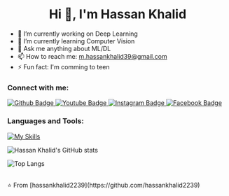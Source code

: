  <h1 align="center">Hi 👋, I'm Hassan Khalid</h1>

- 🔭 I’m currently working on Deep Learning
- 🌱 I’m currently learning Computer Vision
- 💬 Ask me anything about ML/DL 
- 📫 How to reach me: m.hassankhalid39@gmail.com
- ⚡ Fun fact: I'm comming to teen
  
### Connect with me:
<div id="badges">
  <a href="https://github.com/hassankhalid2239">
    <img src="https://img.shields.io/badge/Github-white?style=for-the-badge&logo=Github&logoColor=black" alt="Github Badge"/>
  </a>
  <a href="https://www.youtube.com/@HassanKhalid39">
    <img src="https://img.shields.io/badge/YouTube-red?style=for-the-badge&logo=youtube&logoColor=white" alt="Youtube Badge"/>
  </a>
   <a href="https://www.instagram.com/hassan.ch2239/">
    <img src="https://img.shields.io/badge/Instagram-purple?style=for-the-badge&logo=instagram&logoColor=white" alt="Instagram Badge"/>
  </a>
   <a href="https://www.facebook.com/hassan.ch2239?mibextid=ZbWKwL">
    <img src="https://img.shields.io/badge/Facebook-blue?style=for-the-badge&logo=facebook&logoColor=white" alt="Facebook Badge"/>
  </a>
<!--    <a href="https://twitter.com/axiftaj">
    <img src="https://img.shields.io/badge/Twitter-blue?style=for-the-badge&logo=twitter&logoColor=white" alt="Twitter Badge"/>
  </a> -->
</div>

### Languages and Tools:
[![My Skills](https://skillicons.dev/icons?i=flutter,dart,firebase,github,git,postman,perline=5)](https://skillicons.dev)

![Hassan Khalid's GitHub stats](https://github-readme-stats.vercel.app/api?username=hassankhalid2239&show_icons=true&theme=dark)

![Top Langs](https://github-readme-stats.vercel.app/api/top-langs/?username=hassankhalid2239&theme=dark)


<br>
⭐️ From [hassankhalid2239](https://github.com/hassankhalid2239)
